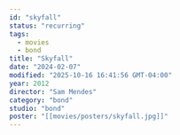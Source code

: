 ```yaml
---
id: "skyfall"
status: "recurring"
tags:
  - movies
  - bond
title: "Skyfall"
date: "2024-02-07"
modified: "2025-10-16 16:41:56 GMT-04:00"
year: 2012
director: "Sam Mendes"
category: "bond"
studio: "bond"
poster: "[[movies/posters/skyfall.jpg]]"
---
```

